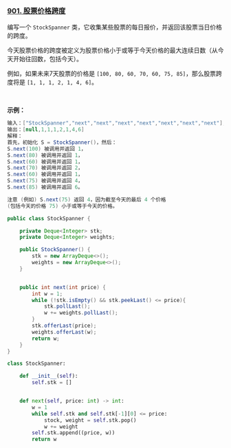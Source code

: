 ### [901. 股票价格跨度](https://leetcode.cn/problems/online-stock-span/)

编写一个 `StockSpanner` 类，它收集某些股票的每日报价，并返回该股票当日价格的跨度。

今天股票价格的跨度被定义为股票价格小于或等于今天价格的最大连续日数（从今天开始往回数，包括今天）。

例如，如果未来7天股票的价格是 `[100, 80, 60, 70, 60, 75, 85]`，那么股票跨度将是 `[1, 1, 1, 2, 1, 4, 6]`。

 

**示例：**

```java
输入：["StockSpanner","next","next","next","next","next","next","next"], [[],[100],[80],[60],[70],[60],[75],[85]]
输出：[null,1,1,1,2,1,4,6]
解释：
首先，初始化 S = StockSpanner()，然后：
S.next(100) 被调用并返回 1，
S.next(80) 被调用并返回 1，
S.next(60) 被调用并返回 1，
S.next(70) 被调用并返回 2，
S.next(60) 被调用并返回 1，
S.next(75) 被调用并返回 4，
S.next(85) 被调用并返回 6。

注意 (例如) S.next(75) 返回 4，因为截至今天的最后 4 个价格
(包括今天的价格 75) 小于或等于今天的价格。
```


```java
public class StockSpanner {

    private Deque<Integer> stk;
    private Deque<Integer> weights;

    public StockSpanner() {
        stk = new ArrayDeque<>();
        weights = new ArrayDeque<>();
    }


    public int next(int price) {
        int w = 1;
        while (!stk.isEmpty() && stk.peekLast() <= price){
            stk.pollLast();
            w += weights.pollLast();
        }
        stk.offerLast(price);
        weights.offerLast(w);
        return w;
    }
}
```

```py
class StockSpanner:

    def __init__(self):
        self.stk = []


    def next(self, price: int) -> int:
        w = 1
        while self.stk and self.stk[-1][0] <= price:
            stock, weight = self.stk.pop()
            w += weight
        self.stk.append((price, w))
        return w
```
